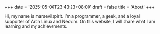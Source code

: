 +++
date = '2025-05-06T23:43:23+08:00'
draft = false
title = 'About'
+++

Hi, my name is marsevilspirit. I’m a programmer, a geek, and a loyal supporter of Arch Linux and Neovim. On this website, I will share what I am learning and my achievements.

